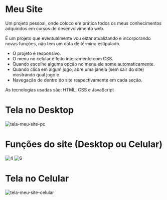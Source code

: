 # Meu Site
 Um projeto pessoal, onde coloco em prática todos os meus conhecimentos adquiridos em cursos de desenvolvimento web.
 
 É um projeto que eventualmente vou estar atualizando e incorporando novas funções, não tem um data de término estipulado.
 
 - O projeto é responsivo.
 - O menu no celular é feito inteiramente com CSS.
 - Quando escolhe alguma opção no menu ele some automaticamente.
 - Quando clica em algum jogo, abre uma janela (sem sair do site) mostrando qual jogo é.
 - Navegação de dentro do site respectivamente em cada seção.
 
 As tecnologias usadas são: HTML, CSS e JavaScript
 
 # Tela no Desktop
![tela-meu-site-pc](https://user-images.githubusercontent.com/94459039/221191919-382f8215-8bbd-4e14-a93a-e78802a3d320.png)

# Funções do site (Desktop ou Celular)
![4](https://user-images.githubusercontent.com/94459039/221192918-daef1e7b-2d66-4f3c-9d39-47578d242bd9.jpg)
![6](https://user-images.githubusercontent.com/94459039/221192934-1f8f86b2-4a9e-418e-bef2-8fd5e315e548.jpg)

# Tela no Celular
![tela-meu-site-celular](https://user-images.githubusercontent.com/94459039/221192976-93006059-22c8-468a-9237-95cc0c611ce1.png)
